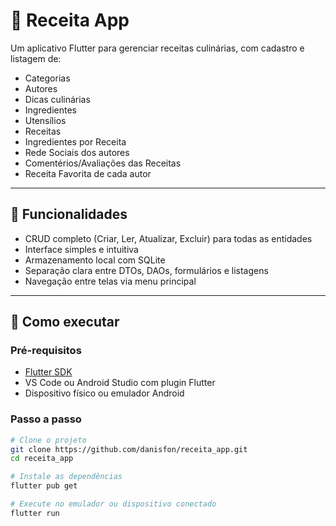 # 🍲 Receita App

Um aplicativo Flutter para gerenciar receitas culinárias, com cadastro e listagem de:

- Categorias
- Autores
- Dicas culinárias
- Ingredientes
- Utensílios
- Receitas
- Ingredientes por Receita
- Rede Sociais dos autores
- Comentérios/Avaliações das Receitas
- Receita Favorita de cada autor

---

## 📱 Funcionalidades

- CRUD completo (Criar, Ler, Atualizar, Excluir) para todas as entidades
- Interface simples e intuitiva
- Armazenamento local com SQLite
- Separação clara entre DTOs, DAOs, formulários e listagens
- Navegação entre telas via menu principal

---

## 🚀 Como executar

### Pré-requisitos

- [Flutter SDK](https://docs.flutter.dev/get-started/install)
- VS Code ou Android Studio com plugin Flutter
- Dispositivo físico ou emulador Android

### Passo a passo

```bash
# Clone o projeto
git clone https://github.com/danisfon/receita_app.git
cd receita_app

# Instale as dependências
flutter pub get

# Execute no emulador ou dispositivo conectado
flutter run



